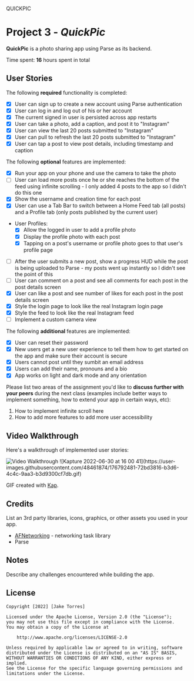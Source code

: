 QUICKPIC
# Project 3 - *QuickPic*

**QuickPic** is a photo sharing app using Parse as its backend.

Time spent: **16** hours spent in total

## User Stories

The following **required** functionality is completed:

- [X] User can sign up to create a new account using Parse authentication
- [X] User can log in and log out of his or her account
- [X] The current signed in user is persisted across app restarts
- [X] User can take a photo, add a caption, and post it to "Instagram"
- [X] User can view the last 20 posts submitted to "Instagram"
- [X] User can pull to refresh the last 20 posts submitted to "Instagram"
- [X] User can tap a post to view post details, including timestamp and caption

The following **optional** features are implemented:

- [X] Run your app on your phone and use the camera to take the photo
- [ ] User can load more posts once he or she reaches the bottom of the feed using infinite scrolling - I only added 4 posts to the app so I didn't do this one
- [X] Show the username and creation time for each post
- [X] User can use a Tab Bar to switch between a Home Feed tab (all posts) and a Profile tab (only posts published by the current user)
- User Profiles:
  - [X] Allow the logged in user to add a profile photo
  - [X] Display the profile photo with each post
  - [X] Tapping on a post's username or profile photo goes to that user's profile page
- [ ] After the user submits a new post, show a progress HUD while the post is being uploaded to Parse - my posts went up instantly so I didn't see the point of this
- [ ] User can comment on a post and see all comments for each post in the post details screen 
- [X] User can like a post and see number of likes for each post in the post details screen
- [X] Style the login page to look like the real Instagram login page
- [X] Style the feed to look like the real Instagram feed
- [ ] Implement a custom camera view 

The following **additional** features are implemented:

- [X] User can reset their password
- [X] New users get a new user experience to tell them how to get started on the app and make sure their account is secure
- [X] Users cannot post until they sumbit an email address
- [X] Users can add their name, pronouns and a bio
- [X] App works on light and dark mode and any orientation

Please list two areas of the assignment you'd like to **discuss further with your peers** during the next class (examples include better ways to implement something, how to extend your app in certain ways, etc):

1. How to implement infinite scroll here
2. How to add more features to add more user accessibility

## Video Walkthrough

Here's a walkthrough of implemented user stories:

<img src='https://imgur.com/gallery/8nLijzj' title='Video Walkthrough' width='' alt='Video Walkthrough' />
![Kapture 2022-06-30 at 16 00 41](https://user-images.githubusercontent.com/48461874/176792481-72bd3816-b3d6-4c4c-9aa3-b3d9300cf7db.gif)

GIF created with [Kap](https://getkap.co/).

## Credits

List an 3rd party libraries, icons, graphics, or other assets you used in your app.

- [AFNetworking](https://github.com/AFNetworking/AFNetworking) - networking task library
- Parse

## Notes

Describe any challenges encountered while building the app.

## License

    Copyright [2022] [Jake Torres]

    Licensed under the Apache License, Version 2.0 (the "License");
    you may not use this file except in compliance with the License.
    You may obtain a copy of the License at

        http://www.apache.org/licenses/LICENSE-2.0

    Unless required by applicable law or agreed to in writing, software
    distributed under the License is distributed on an "AS IS" BASIS,
    WITHOUT WARRANTIES OR CONDITIONS OF ANY KIND, either express or implied.
    See the License for the specific language governing permissions and
    limitations under the License.
